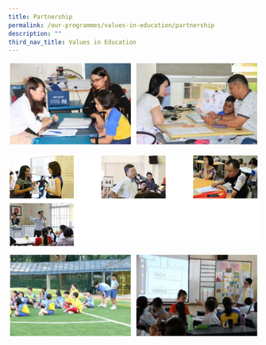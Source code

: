 ```yaml
---
title: Partnership
permalink: /our-programmes/values-in-education/partnership
description: ""
third_nav_title: Values in Education
---
```

![Guiding Idea](/images/Guiding%20Idea.png)

![Workshop / Sharing Session for Parents](/images/Workshop%20Sharing%20Session%20for%20Parents.png)

![External School Visit](/images/External%20School%20Visit.png)